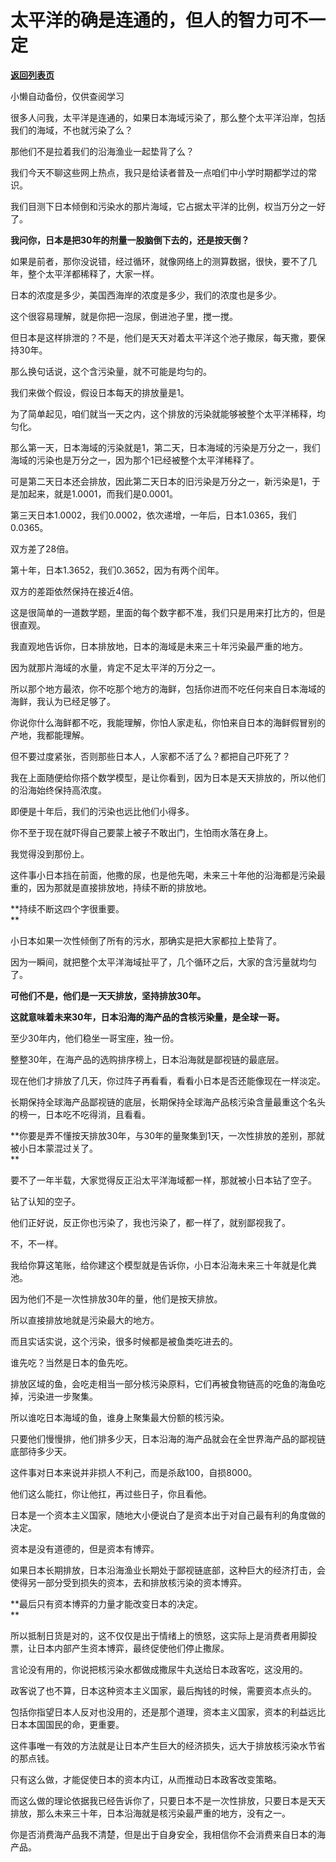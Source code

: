 # 太平洋的确是连通的，但人的智力可不一定

[**返回列表页**](/gzh/记忆承载3)

小懒自动备份，仅供查阅学习

很多人问我，太平洋是连通的，如果日本海域污染了，那么整个太平洋沿岸，包括我们的海域，不也就污染了么？

那他们不是拉着我们的沿海渔业一起垫背了么？

我们今天不聊这些网上热点，我只是给读者普及一点咱们中小学时期都学过的常识。  

我们目测下日本倾倒和污染水的那片海域，它占据太平洋的比例，权当万分之一好了。  

 **我问你，日本是把30年的剂量一股脑倒下去的，还是按天倒？**  

如果是前者，那你没说错，经过循环，就像网络上的测算数据，很快，要不了几年，整个太平洋都稀释了，大家一样。  

日本的浓度是多少，美国西海岸的浓度是多少，我们的浓度也是多少。  

这个很容易理解，就是你把一泡尿，倒进池子里，搅一搅。  

但日本是这样排泄的？不是，他们是天天对着太平洋这个池子撒尿，每天撒，要保持30年。  

那么换句话说，这个含污染量，就不可能是均匀的。  

我们来做个假设，假设日本每天的排放量是1。

为了简单起见，咱们就当一天之内，这个排放的污染就能够被整个太平洋稀释，均匀化。  

那么第一天，日本海域的污染就是1，第二天，日本海域的污染是万分之一，我们海域的污染也是万分之一，因为那个1已经被整个太平洋稀释了。  

可是第二天日本还会排放，因此第二天日本的旧污染是万分之一，新污染是1，于是加起来，就是1.0001，而我们是0.0001。  

第三天日本1.0002，我们0.0002，依次递增，一年后，日本1.0365，我们0.0365。  

双方差了28倍。  

第十年，日本1.3652，我们0.3652，因为有两个闰年。  

双方的差距依然保持在接近4倍。  

这是很简单的一道数学题，里面的每个数字都不准，我们只是用来打比方的，但是很直观。  

我直观地告诉你，日本排放地，日本的海域是未来三十年污染最严重的地方。  

因为就那片海域的水量，肯定不足太平洋的万分之一。  

所以那个地方最浓，你不吃那个地方的海鲜，包括你进而不吃任何来自日本海域的海鲜，我认为已经足够了。  

你说你什么海鲜都不吃，我能理解，你怕人家走私，你怕来自日本的海鲜假冒别的产地，我都能理解。

但不要过度紧张，否则那些日本人，人家都不活了么？都把自己吓死了？

我在上面随便给你搭个数学模型，是让你看到，因为日本是天天排放的，所以他们的沿海始终保持高浓度。  

即便是十年后，我们的污染也远比他们小得多。  

你不至于现在就吓得自己要蒙上被子不敢出门，生怕雨水落在身上。

我觉得没到那份上。

这件事小日本挡在前面，他撒的尿，也是他先喝，未来三十年他的沿海都是污染最重的，因为那就是直接排放地，持续不断的排放地。

 **持续不断这四个字很重要。  
**

小日本如果一次性倾倒了所有的污水，那确实是把大家都拉上垫背了。

因为一瞬间，就把整个太平洋海域扯平了，几个循环之后，大家的含污量就均匀了。  

 **可他们不是，他们是一天天排放，坚持排放30年。**

 **这就意味着未来30年，日本沿海的海产品的含核污染量，是全球一哥。**  

至少30年内，他们稳坐一哥宝座，独一份。  

整整30年，在海产品的选购排序榜上，日本沿海就是鄙视链的最底层。  

现在他们才排放了几天，你过阵子再看看，看看小日本是否还能像现在一样淡定。

长期保持全球海产品鄙视链的底层，长期保持全球海产品核污染含量最重这个名头的榜一，日本吃不吃得消，且看看。  

 **你要是弄不懂按天排放30年，与30年的量聚集到1天，一次性排放的差别，那就被小日本蒙混过关了。  
**

要不了一年半载，大家觉得反正沿太平洋海域都一样，那就被小日本钻了空子。  

钻了认知的空子。

他们正好说，反正你也污染了，我也污染了，都一样了，就别鄙视我了。  

不，不一样。

我给你算这笔账，给你建这个模型就是告诉你，小日本沿海未来三十年就是化粪池。  

因为他们不是一次性排放30年的量，他们是按天排放。  

所以直接排放地就是污染最大的地方。  

而且实话实说，这个污染，很多时候都是被鱼类吃进去的。  

谁先吃？当然是日本的鱼先吃。

排放区域的鱼，会吃走相当一部分核污染原料，它们再被食物链高的吃鱼的海鱼吃掉，污染进一步聚集。  

所以谁吃日本海域的鱼，谁身上聚集最大份额的核污染。  

只要他们慢慢排，他们排多少天，日本沿海的海产品就会在全世界海产品的鄙视链底部待多少天。  

这件事对日本来说并非损人不利己，而是杀敌100，自损8000。  

他们这么能扛，你让他扛，再过些日子，你且看他。  

日本是一个资本主义国家，随地大小便说白了是资本出于对自己最有利的角度做的决定。  

资本是没有道德的，但是资本有博弈。  

如果日本长期排放，日本沿海渔业长期处于鄙视链底部，这种巨大的经济打击，会使得另一部分受到损失的资本，去和排放核污染的资本博弈。  

 **最后只有资本博弈的力量才能改变日本的决定。  
**

所以抵制日货是对的，这不仅仅是出于情绪上的愤怒，这实际上是消费者用脚投票，让日本内部产生资本博弈，最终促使他们停止撒尿。  

言论没有用的，你说把核污染水都做成撒尿牛丸送给日本政客吃，这没用的。  

政客说了也不算，日本这种资本主义国家，最后掏钱的时候，需要资本点头的。  

包括你指望日本人反对也没用的，还是那个道理，资本主义国家，资本的利益远比日本本国国民的命，更重要。

这件事唯一有效的方法就是让日本产生巨大的经济损失，远大于排放核污染水节省的那点钱。  

只有这么做，才能促使日本的资本内讧，从而推动日本政客改变策略。  

而这么做的理论依据我已经告诉你了，只要日本不是一次性排放，只要日本是天天排放，那么未来三十年，日本沿海就是核污染最严重的地方，没有之一。  

你是否消费海产品我不清楚，但是出于自身安全，我相信你不会消费来自日本的海产品。

